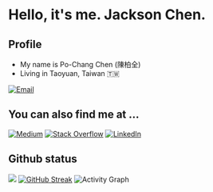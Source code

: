 # Hello, it's me. Jackson Chen.

## Profile 
- My name is Po-Chang Chen (陳柏全)
- Living in  Taoyuan, Taiwan 🇹🇼

[![Email](https://img.shields.io/badge/Gmail-D14836?style=for-the-badge&logo=gmail&logoColor=white)](mailto:present90308@gmail.com)

## You can also find me at ...
[![Medium](https://img.shields.io/badge/Medium-12100E?style=for-the-badge&logo=medium&logoColor=white)](https://medium.com/@jackson1998)
[![Stack Overflow](https://img.shields.io/badge/-Stackoverflow-FE7A16?style=for-the-badge&logo=stack-overflow&logoColor=white)](https://stackoverflow.com/users/13114063/jackson)
[![LinkedIn](https://img.shields.io/badge/linkedin-%230077B5.svg?style=for-the-badge&logo=linkedin&logoColor=white)](https://www.linkedin.com/in/jackson-chen1998/)

## Github status
![](https://github-readme-stats.vercel.app/api?username=jacksonchen1998&theme=vue-dark&show_icons=true&count_private=true)
[![GitHub Streak](http://github-readme-streak-stats.herokuapp.com?user=jacksonchen1998&theme=dark&hide_border=true)](https://git.io/streak-stats)
![Activity Graph](http://activity-graph.herokuapp.com/graph?username=jacksonchen1998&bg_color=161B22&color=4fff67&line=4fff67&point=ffffff&area=true&hide_border=true)
